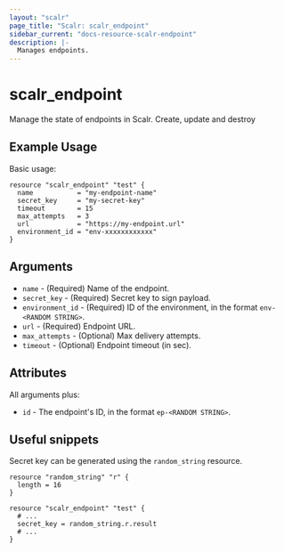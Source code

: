 ```yaml
---
layout: "scalr"
page_title: "Scalr: scalr_endpoint"
sidebar_current: "docs-resource-scalr-endpoint"
description: |-
  Manages endpoints.
---
```


# scalr_endpoint

Manage the state of endpoints in Scalr. Create, update and destroy

## Example Usage

Basic usage:

```hcl
resource "scalr_endpoint" "test" {
  name           = "my-endpoint-name"
  secret_key     = "my-secret-key"
  timeout        = 15
  max_attempts   = 3
  url            = "https://my-endpoint.url"
  environment_id = "env-xxxxxxxxxxxx"
}
```

## Arguments

* `name` - (Required) Name of the endpoint.
* `secret_key` - (Required) Secret key to sign payload. 
* `environment_id` - (Required) ID of the environment, in the format `env-<RANDOM STRING>`.
* `url` - (Required) Endpoint URL. 
* `max_attempts` - (Optional) Max delivery attempts. 
* `timeout` - (Optional) Endpoint timeout (in sec). 

## Attributes

All arguments plus:

* `id` - The endpoint's ID, in the format `ep-<RANDOM STRING>`.

## Useful snippets

Secret key can be generated using the `random_string` resource.

```hcl
resource "random_string" "r" {
  length = 16
}

resource "scalr_endpoint" "test" {
  # ...
  secret_key = random_string.r.result
  # ...
}
```
